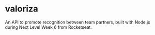 # valoriza
An API to promote recognition between team partners, built with Node.js during Next Level Week 6 from Rocketseat.
